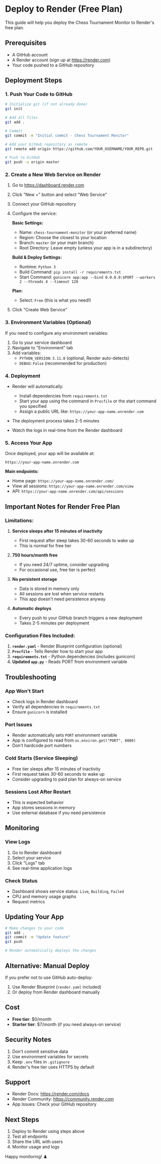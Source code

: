 # Deploy to Render (Free Plan)

This guide will help you deploy the Chess Tournament Monitor to Render's free plan.

## Prerequisites

- A GitHub account
- A Render account (sign up at https://render.com)
- Your code pushed to a GitHub repository

## Deployment Steps

### 1. Push Your Code to GitHub

```bash
# Initialize git (if not already done)
git init

# Add all files
git add .

# Commit
git commit -m "Initial commit - Chess Tournament Monitor"

# Add your GitHub repository as remote
git remote add origin https://github.com/YOUR_USERNAME/YOUR_REPO.git

# Push to GitHub
git push -u origin master
```

### 2. Create a New Web Service on Render

1. Go to https://dashboard.render.com
2. Click "New +" button and select "Web Service"
3. Connect your GitHub repository
4. Configure the service:

   **Basic Settings:**
   - Name: `chess-tournament-monitor` (or your preferred name)
   - Region: Choose the closest to your location
   - Branch: `master` (or your main branch)
   - Root Directory: Leave empty (unless your app is in a subdirectory)

   **Build & Deploy Settings:**
   - Runtime: `Python 3`
   - Build Command: `pip install -r requirements.txt`
   - Start Command: `gunicorn app:app --bind 0.0.0.0:$PORT --workers 2 --threads 4 --timeout 120`

   **Plan:**
   - Select: `Free` (this is what you need!)

5. Click "Create Web Service"

### 3. Environment Variables (Optional)

If you need to configure any environment variables:

1. Go to your service dashboard
2. Navigate to "Environment" tab
3. Add variables:
   - `PYTHON_VERSION`: `3.11.0` (optional, Render auto-detects)
   - `DEBUG`: `False` (recommended for production)

### 4. Deployment

- Render will automatically:
  - Install dependencies from `requirements.txt`
  - Start your app using the command in `Procfile` or the start command you specified
  - Assign a public URL like: `https://your-app-name.onrender.com`

- The deployment process takes 2-5 minutes
- Watch the logs in real-time from the Render dashboard

### 5. Access Your App

Once deployed, your app will be available at:
```
https://your-app-name.onrender.com
```

**Main endpoints:**
- Home page: `https://your-app-name.onrender.com/`
- View all sessions: `https://your-app-name.onrender.com/view`
- API: `https://your-app-name.onrender.com/api/sessions`

## Important Notes for Render Free Plan

### Limitations:
1. **Service sleeps after 15 minutes of inactivity**
   - First request after sleep takes 30-60 seconds to wake up
   - This is normal for free tier

2. **750 hours/month free**
   - If you need 24/7 uptime, consider upgrading
   - For occasional use, free tier is perfect

3. **No persistent storage**
   - Data is stored in memory only
   - All sessions are lost when service restarts
   - This app doesn't need persistence anyway

4. **Automatic deploys**
   - Every push to your GitHub branch triggers a new deployment
   - Takes 2-5 minutes per deployment

### Configuration Files Included:

1. **`render.yaml`** - Render Blueprint configuration (optional)
2. **`Procfile`** - Tells Render how to start your app
3. **`requirements.txt`** - Python dependencies (includes gunicorn)
4. **Updated `app.py`** - Reads PORT from environment variable

## Troubleshooting

### App Won't Start
- Check logs in Render dashboard
- Verify all dependencies in `requirements.txt`
- Ensure `gunicorn` is installed

### Port Issues
- Render automatically sets `PORT` environment variable
- App is configured to read from `os.environ.get("PORT", 8080)`
- Don't hardcode port numbers

### Cold Starts (Service Sleeping)
- Free tier sleeps after 15 minutes of inactivity
- First request takes 30-60 seconds to wake up
- Consider upgrading to paid plan for always-on service

### Sessions Lost After Restart
- This is expected behavior
- App stores sessions in memory
- Use external database if you need persistence

## Monitoring

### View Logs
1. Go to Render dashboard
2. Select your service
3. Click "Logs" tab
4. See real-time application logs

### Check Status
- Dashboard shows service status: `Live`, `Building`, `Failed`
- CPU and memory usage graphs
- Request metrics

## Updating Your App

```bash
# Make changes to your code
git add .
git commit -m "Update feature"
git push

# Render automatically deploys the changes
```

## Alternative: Manual Deploy

If you prefer not to use GitHub auto-deploy:

1. Use Render Blueprint (`render.yaml` included)
2. Or deploy from Render dashboard manually

## Cost

- **Free tier**: $0/month
- **Starter tier**: $7/month (if you need always-on service)

## Security Notes

1. Don't commit sensitive data
2. Use environment variables for secrets
3. Keep `.env` files in `.gitignore`
4. Render's free tier uses HTTPS by default

## Support

- Render Docs: https://render.com/docs
- Render Community: https://community.render.com
- App Issues: Check your GitHub repository

## Next Steps

1. Deploy to Render using steps above
2. Test all endpoints
3. Share the URL with users
4. Monitor usage and logs

Happy monitoring! ♟️
